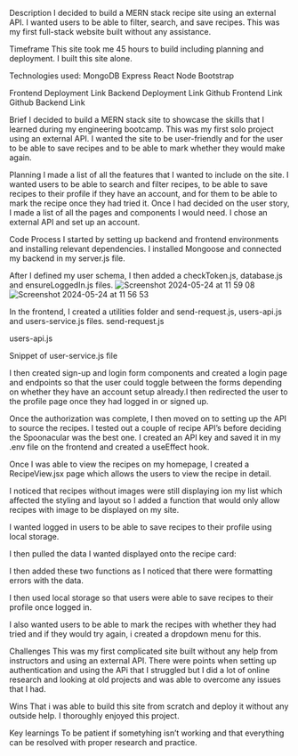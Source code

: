 Description
I decided to build a MERN stack recipe site using an external API. I wanted users to be able to filter, search, and save recipes. This was my first full-stack website built without any assistance.

Timeframe
This site took me 45 hours to build including planning and deployment. I built this site alone.

Technologies used:
MongoDB
Express
React
Node
Bootstrap

Frontend Deployment Link
Backend Deployment Link
Github Frontend Link
Github Backend Link

Brief
I decided to build a MERN stack site to showcase the skills that I learned during my engineering bootcamp. This was my first solo project using an external API. I wanted the site to be user-friendly and for the user to be able to save recipes and to be able to mark whether they would make again. 

Planning
I made a list of all the features that I wanted to include on the site. I wanted users to be able to search and filter recipes, to be able to save recipes to their profile if they have an account, and for them to be able to mark the recipe once they had tried it. Once I had decided on the user story, I made a list of all the pages and components I would need. I chose an external API and set up an account. 

Code Process
I started by setting up backend and frontend environments and installing relevant dependencies. I installed Mongoose and connected my backend in my server.js file. 

After I defined my user schema, I then added a checkToken.js, database.js and ensureLoggedIn.js files.
![Screenshot 2024-05-24 at 11 59 08](https://github.com/sdg877/recipe_site_fe/assets/149600602/af79af6f-6aca-44b0-9976-b77111fab982)
![Screenshot 2024-05-24 at 11 56 53](https://github.com/sdg877/recipe_site_fe/assets/149600602/07a6515d-87f2-4ca6-b71e-a4df2bb478d1)



In the frontend, I created a utilities folder and send-request.js, users-api.js and users-service.js files.
send-request.js


users-api.js


Snippet of user-service.js file


I then created sign-up and login form components and created a login page and endpoints so that the user could toggle between the forms depending on whether they have an account setup already.I then redirected the user to the profile page once they had logged in or signed up.




Once the authorization was complete, I then moved on to setting up the API to source the recipes. I tested out a couple of recipe API’s before deciding the Spoonacular was the best one. I created an API key and saved it in my .env file on the frontend and created a useEffect hook.



Once I was able to view the recipes on my homepage, I created a RecipeView.jsx page which allows the users to view the recipe in detail. 



I noticed that recipes without images were still displaying ion my list which affected the styling and layout so I added a function that would only allow recipes with image to be displayed on my site.

I wanted logged in users to be able to save recipes to their profile using local storage.


I then pulled the data I wanted displayed onto the recipe card:


I then added these two functions as I noticed that there were formatting errors with the data.


I then used local storage so that users were able to save recipes to their profile once logged in. 



I also wanted users to be able to mark the recipes with whether they had tried and if they would try again, i created a dropdown menu for this.



Challenges
This was my first complicated site built without any help from instructors and using an external API. There were points when setting up authentication and using the APi that I struggled but I did a lot of online research and looking at old projects and was able to overcome any issues that I had. 

Wins
That i was able to build this site from scratch and deploy it without any outside help. I thoroughly enjoyed this project.

Key learnings
To be patient if sometyhing isn’t working and that everything can be resolved with proper research and practice.
